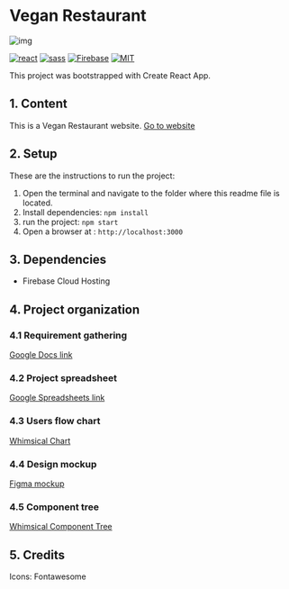 # Vegan Restaurant

![img](https://encrypted-tbn0.gstatic.com/images?q=tbn:ANd9GcQy1HgNjTGdzMbLLju71aSo8w5-3KkhsKGxug&usqp=CAU)

[![react](https://img.shields.io/badge/React-20232A?style=for-the-badge&logo=react&logoColor=61DAFB)](https://reactjs.org/)
[![sass](https://img.shields.io/badge/Sass-CC6699?style=for-the-badge&logo=sass&logoColor=white)](https://sass-lang.com/)
[![Firebase](https://img.shields.io/badge/firebase-%23039BE5.svg?style=for-the-badge&logo=firebase)](https://firebase.google.com/)
[![MIT](https://camo.githubusercontent.com/3dbcfa4997505c80ef928681b291d33ecfac2dabf563eb742bb3e269a5af909c/68747470733a2f2f696d672e736869656c64732e696f2f6769746875622f6c6963656e73652f496c65726961796f2f6d61726b646f776e2d6261646765733f7374796c653d666f722d7468652d6261646765)](https://professionalprograms.mit.edu/?utm_source=google&utm_medium=cpc&utm_campaign=MIT_BRAND_PROTECTION&utm_medium=ppc&utm_term=massachusetts%20institute%20of%20technology%20mit&utm_campaign=MIT_BRAND_PROTECTION&utm_source=adwords&hsa_mt=e&hsa_src=g&hsa_tgt=kwd-325879874370&hsa_acc=2660252290&hsa_ad=406000382319&hsa_cam=8546883354&hsa_kw=massachusetts%20institute%20of%20technology%20mit&hsa_net=adwords&hsa_ver=3&hsa_grp=85551586934&gclid=CjwKCAjwr56IBhAvEiwA1fuqGvMJK9N0hVJ40ns4Qil_4byBgG-0AKpD5gEImBRlcJ1cmbHUsDzoohoCMK4QAvD_BwE)

This project was bootstrapped with Create React App.

## 1. Content

This is a Vegan Restaurant website.
[Go to website](https://npa-portfolio.web.app/)

## 2. Setup

These are the instructions to run the project:

1. Open the terminal and navigate to the folder where this readme file is located.
2. Install dependencies:
   `npm install`
3. run the project:
   `npm start`
4. Open a browser at : `http://localhost:3000`

## 3. Dependencies

- Firebase Cloud Hosting

## 4. Project organization

### 4.1 Requirement gathering

[Google Docs link](https://docs.google.com/document/d/1qjRTB7ZgfW6TSQOnHnEzol_eH9fQO23ZEX8JZ5CScaM/edit)

### 4.2 Project spreadsheet

[Google Spreadsheets link](https://docs.google.com/spreadsheets/d/1cLl1IrPkyIr2tL5Zo3IiA0pBxB_31CjOz4WOs9xyZYc/edit#gid=722109281)

### 4.3 Users flow chart

[Whimsical Chart](https://whimsical.com/users-flow-Hfh9d7iWJeX9hP67m5pigR)

### 4.4 Design mockup

[Figma mockup](https://www.figma.com/file/gcUsqGeK6qtCe4ULQApg6Y/NPA-_Vegan-website?node-id=0%3A1)

### 4.5 Component tree

[Whimsical Component Tree](https://whimsical.com/component-tree-T2sZjtjagdgQUzMMhyvW3T)

## 5. Credits

Icons: Fontawesome
